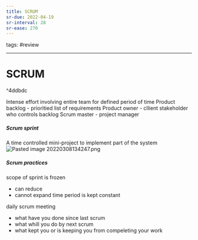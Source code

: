 ```yaml
---
title: SCRUM
sr-due: 2022-04-19
sr-interval: 28
sr-ease: 270
---
```


tags: #review

---
# SCRUM

^4ddbdc

Intense effort involving entire team for defined period of time
Product backlog - prioritied list of requirements
Product owner - cllient stakeholder who controls backlog
Scrum master - project manager
##### Scrum sprint
A time controlled mini-project to implement part of the system
![Pasted image 20220308134247.png](None)

##### Scrum  practices
scope of sprint is frozen
 - can reduce
 - cannot expand
time period is kept constant

daily scrum meeting
- what have you done since last scrum
- what whill you do by next scrum
- what kept you or is keeping you from compeleting your work